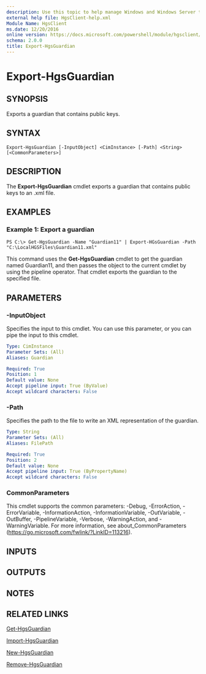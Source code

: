 ```yaml
---
description: Use this topic to help manage Windows and Windows Server technologies with Windows PowerShell.
external help file: HgsClient-help.xml
Module Name: HgsClient
ms.date: 12/20/2016
online version: https://docs.microsoft.com/powershell/module/hgsclient/export-hgsguardian?view=windowsserver2019-ps&wt.mc_id=ps-gethelp
schema: 2.0.0
title: Export-HgsGuardian
---
```


# Export-HgsGuardian

## SYNOPSIS
Exports a guardian that contains public keys.

## SYNTAX

```
Export-HgsGuardian [-InputObject] <CimInstance> [-Path] <String> [<CommonParameters>]
```

## DESCRIPTION
The **Export-HgsGuardian** cmdlet exports a guardian that contains public keys to an .xml file.

## EXAMPLES

### Example 1: Export a guardian
```
PS C:\> Get-HgsGuardian -Name "Guardian11" | Export-HGsGuardian -Path "C:\LocalHGSFiles\Guardian11.xml"
```

This command uses the **Get-HgsGuardian** cmdlet to get the guardian named Guardian11, and then passes the object to the current cmdlet by using the pipeline operator.
That cmdlet exports the guardian to the specified file.

## PARAMETERS

### -InputObject
Specifies the input to this cmdlet. 
You can use this parameter, or you can pipe the input to this cmdlet.

```yaml
Type: CimInstance
Parameter Sets: (All)
Aliases: Guardian

Required: True
Position: 1
Default value: None
Accept pipeline input: True (ByValue)
Accept wildcard characters: False
```

### -Path
Specifies the path to the file to write an XML representation of the guardian.

```yaml
Type: String
Parameter Sets: (All)
Aliases: FilePath

Required: True
Position: 2
Default value: None
Accept pipeline input: True (ByPropertyName)
Accept wildcard characters: False
```

### CommonParameters
This cmdlet supports the common parameters: -Debug, -ErrorAction, -ErrorVariable, -InformationAction, -InformationVariable, -OutVariable, -OutBuffer, -PipelineVariable, -Verbose, -WarningAction, and -WarningVariable. For more information, see about_CommonParameters (https://go.microsoft.com/fwlink/?LinkID=113216).

## INPUTS

## OUTPUTS

## NOTES

## RELATED LINKS

[Get-HgsGuardian](./Get-HgsGuardian.md)

[Import-HgsGuardian](./Import-HgsGuardian.md)

[New-HgsGuardian](./New-HgsGuardian.md)

[Remove-HgsGuardian](./Remove-HgsGuardian.md)

